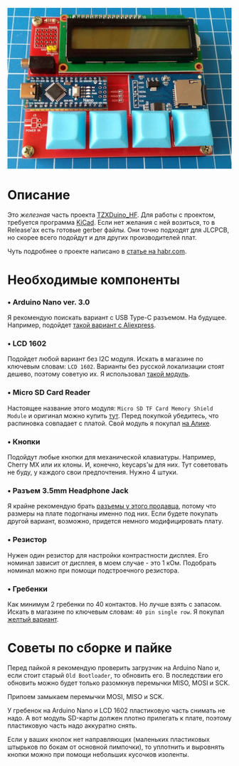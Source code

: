![Final Result](./Images/FinalResult.jpg "Final Result")

# Описание

Это *железная* часть проекта [TZXDuino_HF](https://github.com/maltsevda/TZXDuino_HF). Для работы с проектом, требуется программа [KiCad](https://www.kicad.org/). Если нет желания с ней возиться, то в Release'ах есть готовые gerber файлы. Они точно подходят для JLCPCB, но скорее всего подойдут и для других производителей плат.

Чуть подробнее о проекте написано в [статье на habr.com](https://habr.com/ru/post/590403/).

# Необходимые компоненты

### • Arduino Nano ver. 3.0

Я рекомендую поискать вариант с USB Type-C разъемом. На будущее. Например, подойдет [такой вариант с Aliexpress](https://aliexpress.ru/item/32788387125.html).

### • LCD 1602

Подойдет любой вариант без I2C модуля. Искать в магазине по ключевым словам: `LCD 1602`. Варианты без русской локализации стоят дешево, поэтому советую их. Я использовал [такой модуль](https://aliexpress.ru/item/32500978679.html).

### • Micro SD Card Reader

Настоящее название этого модуля: `Micro SD TF Card Memory Shield Module` и оригинал можно купить [тут](https://electropeak.com/micro-sd-tf-card-adapter-module). Перед покупкой убедитесь, что распиновка совпадает с платой. Свой модуль я покупал [на Алике](https://aliexpress.ru/item/32523546123.html).

### • Кнопки

Подойдут любые кнопки для механической клавиатуры. Например, Cherry MX или их клоны. И, конечно, keycaps'ы для них. Тут советовать не буду, у каждого свои предпочтения. Нужно 4 штуки.

### • Разъем 3.5mm Headphone Jack

Я крайне рекомендую брать [разъемы у этого продавца](https://aliexpress.ru/item/32819338639.html), потому что размеры на плате подогнаны именно под них. Если будете покупать другой вариант, возможно, придется немного модифицировать плату.

### • Резистор

Нужен один резистор для настройки контрастности дисплея. Его номинал зависит от дисплея, в моем случае - это 1 кОм. Подобрать номинал можно при помощи подстроечного резистора.

### • Гребенки

Как минимум 2 гребенки по 40 контактов. Но лучше взять с запасом. Искать в магазине по ключевым словам: `40 pin single row`. Я покупал [желтый вариант](https://aliexpress.ru/item/33012665900.html).

# Советы по сборке и пайке

Перед пайкой я рекомендую проверить загрузчик на Arduino Nano и, если стоит старый `Old Bootloader`, то обновить его. В последствии его обновить можно будет только разомкнув перемычки MISO, MOSI и SCK.

Припоем замыкаем перемычки MOSI, MISO и SCK.

У гребенок на Arduino Nano и LCD 1602 пластиковую часть снимать не надо. А вот модуль SD-карты должен плотно прилегать к плате, поэтому пластиковую часть надо аккуратно снять.

Если у ваших кнопок нет направляющих (маленьких пластиковых штырьков по бокам от основной пимпочки), то уплотнить и выровнять кнопки можно при помощи небольших кусочков изоленты.